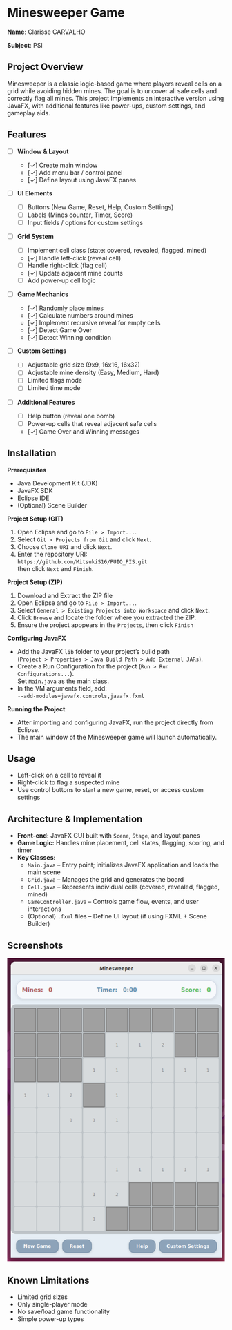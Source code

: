 # Minesweeper Game

**Name**: Clarisse CARVALHO

**Subject**: PSI


## Project Overview
Minesweeper is a classic logic-based game where players reveal cells on a grid while avoiding hidden mines. The goal is to uncover all safe cells and correctly flag all mines. This project implements an interactive version using JavaFX, with additional features like power-ups, custom settings, and gameplay aids.

## Features

- [ ] **Window & Layout**
  - [✓] Create main window
  - [✓] Add menu bar / control panel
  - [✓] Define layout using JavaFX panes 

- [ ] **UI Elements**
  - [ ] Buttons (New Game, Reset, Help, Custom Settings)
  - [ ] Labels (Mines counter, Timer, Score)
  - [ ] Input fields / options for custom settings

- [ ] **Grid System**
  - [ ] Implement cell class (state: covered, revealed, flagged, mined)
  - [✓] Handle left-click (reveal cell)
  - [ ] Handle right-click (flag cell)
  - [✓] Update adjacent mine counts
  - [ ] Add power-up cell logic

- [ ] **Game Mechanics**
  - [✓] Randomly place mines
  - [✓] Calculate numbers around mines
  - [✓] Implement recursive reveal for empty cells
  - [✓] Detect Game Over
  - [✓] Detect Winning condition

- [ ] **Custom Settings**
  - [ ] Adjustable grid size (9x9, 16x16, 16x32)
  - [ ] Adjustable mine density (Easy, Medium, Hard)
  - [ ] Limited flags mode
  - [ ] Limited time mode

- [ ] **Additional Features**
  - [ ] Help button (reveal one bomb)
  - [ ] Power-up cells that reveal adjacent safe cells
  - [✓] Game Over and Winning messages

## Installation

**Prerequisites**
- Java Development Kit (JDK)
- JavaFX SDK
- Eclipse IDE
- (Optional) Scene Builder

**Project Setup (GIT)**
1. Open Eclipse and go to `File > Import...`.
2. Select `Git > Projects from Git` and click `Next`.
3. Choose `Clone URI` and click `Next`.
4. Enter the repository URI:  
   `https://github.com/MitsukiS16/PUIO_PIS.git`  
   then click `Next` and `Finish`.
   
**Project Setup (ZIP)**
1. Download and Extract the ZIP file
2. Open Eclipse and go to `File > Import...`.
3. Select `General > Existing Projects into Workspace` and click `Next`.
4. Click `Browse` and locate the folder where you extracted the ZIP.
5. Ensure the project apppears in the `Projects`, then click `Finish`


**Configuring JavaFX**
- Add the JavaFX `lib` folder to your project’s build path  
  (`Project > Properties > Java Build Path > Add External JARs`).
- Create a Run Configuration for the project (`Run > Run Configurations...`).  
  Set `Main.java` as the main class.
- In the VM arguments field, add:  
  `--add-modules=javafx.controls,javafx.fxml`

**Running the Project**
- After importing and configuring JavaFX, run the project directly from Eclipse.
- The main window of the Minesweeper game will launch automatically.

## Usage
- Left-click on a cell to reveal it
- Right-click to flag a suspected mine
- Use control buttons to start a new game, reset, or access custom settings

## Architecture & Implementation
- **Front-end:** JavaFX GUI built with `Scene`, `Stage`, and layout panes
- **Game Logic:** Handles mine placement, cell states, flagging, scoring, and timer
- **Key Classes:**
  - `Main.java` – Entry point; initializes JavaFX application and loads the main scene
  - `Grid.java` – Manages the grid and generates the board
  - `Cell.java` – Represents individual cells (covered, revealed, flagged, mined)
  - `GameController.java` – Controls game flow, events, and user interactions
  - (Optional) `.fxml` files – Define UI layout (if using FXML + Scene Builder)

## Screenshots
![Screenshot](screenshot1.png)

## Known Limitations
- Limited grid sizes
- Only single-player mode
- No save/load game functionality
- Simple power-up types
